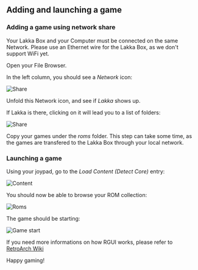 ## Adding and launching a game

### Adding a game using network share

Your Lakka Box and your Computer must be connected on the same Network. Please use an Ethernet wire for the Lakka Box, as we don't support WiFi yet.

Open your File Browser.

In the left column, you should see a *Network* icon:

![Share](/images/linuxsamba1.png)

Unfold this Network icon, and see if *Lakka* shows up.

If Lakka is there, clicking on it will lead you to a list of folders:

![Share](/images/linuxsamba2.png)

Copy your games under the *roms* folder. This step can take some time, as the games are transfered to the Lakka Box through your local network.

### Launching a game

Using your joypad, go to the *Load Content (Detect Core)* entry:

![Content](/images/rguiloadcontent.png)

You should now be able to browse your ROM collection:

![Roms](/images/rguifindrom.png)

The game should be starting:

![Game start](/images/rguiromlaunched.png)

If you need more informations on how RGUI works, please refer to [RetroArch Wiki](https://github.com/libretro/RetroArch/wiki/RGUI)

Happy gaming!